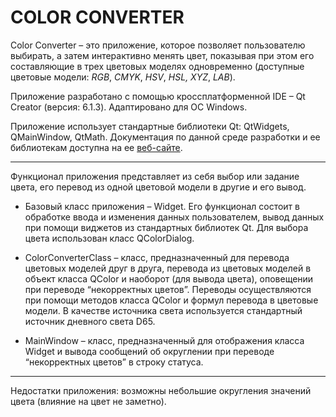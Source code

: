 # COLOR CONVERTER

Color Converter – это приложение, которое позволяет пользователю выбирать, а затем интерактивно менять цвет, показывая при этом его составляющие в трех цветовых моделях одновременно (доступные цветовые модели: _RGB_, _CMYK_, _HSV_, _HSL, XYZ_, _LAB_).

Приложение разработано с помощью кроссплатформенной IDE – Qt Creator (версия: 6.1.3). Адаптировано для ОС Windows.

Приложение использует стандартные библиотеки Qt: QtWidgets, QMainWindow, QtMath. Документация по данной среде разработки и ее библиотекам доступна на ее [веб-сайте](https://doc.qt.io).
___
Функционал приложения представляет из себя выбор или задание цвета, его перевод из одной цветовой модели в другие и его вывод. 

* Базовый класс приложения – Widget. Его функционал состоит в обработке ввода и изменения данных пользователем, вывод данных при помощи виджетов из стандартных библиотек Qt. Для выбора цвета использован класс QColorDialog.

* ColorConverterClass – класс, предназначенный для перевода цветовых моделей друг в друга, перевода из цветовых моделей в объект класса QColor и наоборот (для вывода цвета), оповещении при переводе “некорректных цветов”. Переводы осуществляются при помощи методов класса QColor и формул перевода в цветовые модели. В качестве источника света используется стандартный источник дневного cвета D65.

* MainWindow – класс, предназначенный для отображения класса Widget и вывода сообщений об округлении при переводе “некорректных цветов” в строку статуса.
___
Недостатки приложения: возможны небольшие округления значений цвета (влияние на цвет не заметно).
